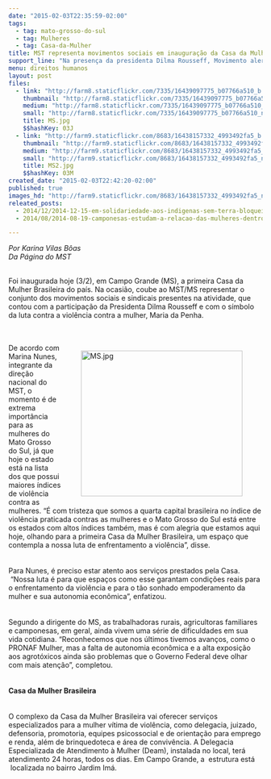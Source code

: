 ```yaml
---
date: "2015-02-03T22:35:59-02:00"
tags:
  - tag: mato-grosso-do-sul
  - tag: Mulheres
  - tag: Casa-da-Mulher
title: MST representa movimentos sociais em inauguração da Casa da Mulher no MS
support_line: "Na presença da presidenta Dilma Rousseff, Movimento alertou para a falta autonomia econômica das camponesas e a alta exposição aos agrotóxicos . "
menu: direitos humanos
layout: post
files:
  - link: "http://farm8.staticflickr.com/7335/16439097775_b07766a510_b.jpg"
    thumbnail: "http://farm8.staticflickr.com/7335/16439097775_b07766a510_t.jpg"
    medium: "http://farm8.staticflickr.com/7335/16439097775_b07766a510_z.jpg"
    small: "http://farm8.staticflickr.com/7335/16439097775_b07766a510_n.jpg"
    title: MS.jpg
    $$hashKey: 03J
  - link: "http://farm9.staticflickr.com/8683/16438157332_4993492fa5_b.jpg"
    thumbnail: "http://farm9.staticflickr.com/8683/16438157332_4993492fa5_t.jpg"
    medium: "http://farm9.staticflickr.com/8683/16438157332_4993492fa5_z.jpg"
    small: "http://farm9.staticflickr.com/8683/16438157332_4993492fa5_n.jpg"
    title: MS2.jpg
    $$hashKey: 03M
created_date: "2015-02-03T22:42:20-02:00"
published: true
images_hd: "http://farm9.staticflickr.com/8683/16438157332_4993492fa5_n.jpg"
releated_posts:
  - 2014/12/2014-12-15-em-solidariedade-aos-indigenas-sem-terra-bloqueiam-rodovia-em-mato-grosso-do-sul.md
  - 2014/08/2014-08-19-camponesas-estudam-a-relacao-das-mulheres-dentro-e-fora-do-mst.md

---
```

<p><em>Por Karina Vilas B&ocirc;as<br />
Da P&aacute;gina do MST</em><br />
&nbsp;</p>

<p>Foi inaugurada hoje (3/2), em Campo Grande (MS), a primeira Casa da Mulher Brasileira do pa&iacute;s. Na ocasi&atilde;o, coube ao MST/MS representar o conjunto dos movimentos sociais e sindicais presentes na atividade, que contou com a participa&ccedil;&atilde;o da Presidenta Dilma Rousseff e com o s&iacute;mbolo da luta contra a viol&ecirc;ncia contra a mulher, Maria da Penha.&nbsp;<br />
<br />
&nbsp;</p>

<figure class="image" style="float:right"><img alt="MS.jpg" height="289" src="http://farm8.staticflickr.com/7335/16439097775_b07766a510_b.jpg" width="320" />
<figcaption></figcaption>
</figure>

<p>De acordo com Marina Nunes, integrante da dire&ccedil;&atilde;o nacional do MST, o momento &eacute; de extrema import&acirc;ncia para as mulheres do Mato Grosso do Sul, j&aacute; que hoje o estado est&aacute; na lista dos que possui maiores &iacute;ndices de viol&ecirc;ncia contra as mulheres. &ldquo;&Eacute; com tristeza que somos a quarta capital brasileira no &iacute;ndice de viol&ecirc;ncia praticada contras as mulheres e o Mato Grosso do Sul est&aacute; entre os estados com altos &iacute;ndices tamb&eacute;m, mas &eacute; com alegria que estamos aqui hoje, olhando para a primeira Casa da Mulher Brasileira, um espa&ccedil;o que contempla a nossa luta de enfrentamento a viol&ecirc;ncia&rdquo;, disse.<br />
<br />
<br />
Para Nunes, &eacute; preciso estar atento aos servi&ccedil;os prestados pela Casa. &nbsp;&ldquo;Nossa luta &eacute; para que espa&ccedil;os como esse garantam condi&ccedil;&otilde;es reais para o enfrentamento da viol&ecirc;ncia e para o t&atilde;o sonhado empoderamento da mulher e sua autonomia econ&ocirc;mica&rdquo;, enfatizou.<br />
<br />
<br />
Segundo a dirigente do MS, as trabalhadoras rurais, agricultoras familiares e camponesas, em geral, ainda vivem uma s&eacute;rie de dificuldades em sua vida cotidiana. &ldquo;Reconhecemos que nos &uacute;ltimos tivemos avan&ccedil;os, como o PRONAF Mulher, mas a falta de autonomia econ&ocirc;mica e a alta exposi&ccedil;&atilde;o aos agrot&oacute;xicos ainda s&atilde;o problemas que o Governo Federal deve olhar com mais aten&ccedil;&atilde;o&rdquo;, completou.&nbsp;<br />
<br />
<br />
<strong>Casa da Mulher Brasileira</strong><br />
<br />
<br />
O complexo da Casa da Mulher Brasileira vai oferecer servi&ccedil;os especializados para a mulher v&iacute;tima de viol&ecirc;ncia, como delegacia, juizado, defensoria, promotoria, equipes psicossocial e de orienta&ccedil;&atilde;o para emprego e renda, al&eacute;m de brinquedoteca e &aacute;rea de conviv&ecirc;ncia. A Delegacia Especializada de Atendimento &agrave; Mulher (Deam), instalada no local, ter&aacute; atendimento 24 horas, todos os dias. Em Campo Grande, a &nbsp;estrutura est&aacute; &nbsp;localizada no bairro Jardim Im&aacute;.&nbsp;</p>

<p>&nbsp;</p>
